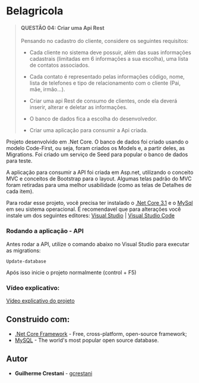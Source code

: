 # Belagricola

> #### QUESTÃO 04: Criar uma Api Rest
> 
> Pensando no cadastro do cliente, considere os seguintes requisitos:
> - Cada cliente no sistema deve possuir, além das suas informações cadastrais (limitadas em 6 informações a sua escolha), uma lista de contatos associados.
>
> - Cada contato é representado pelas informações código, nome, lista de telefones e tipo de relacionamento com o cliente (Pai, mãe, irmão...).
>
> - Criar uma api Rest de consumo de clientes, onde ela deverá inserir, alterar e deletar as informações.
>
> - O banco de dados fica a escolha do desenvolvedor.
>
> - Criar uma aplicação para consumir a Api criada.

Projeto desenvolvido em .Net Core.
O banco de dados foi criado usando o modelo Code-First, ou seja, foram criados os Models e, a partir deles, as Migrations.
Foi criado um serviço de Seed para popular o banco de dados para teste.

A aplicação para consumir a API foi criada em Asp.net, utilizando o conceito MVC e conceitos de Bootstrap para o layout.
Algumas telas padrão do MVC foram retiradas para uma melhor usabilidade (como as telas de Detalhes de cada item).

Para rodar esse projeto, você precisa ter instalado o [.Net Core 3.1](https://dotnet.microsoft.com/download/dotnet-core/3.1) e o [MySql](https://downloads.mysql.com/archives/installer/) em seu sistema operacional.
É recomendavel que para alterações você instale um dos seguintes editores:  [Visual Studio](https://visualstudio.microsoft.com/pt-br/vs/)  | [Visual Studio Code](https://code.visualstudio.com/download)

### Rodando a aplicação - API

Antes rodar a API, utilize o comando abaixo no Visual Studio para executar as migrations:

    Update-database
Após isso inicie o projeto normalmente (control + F5)

### Vídeo explicativo:
[Vídeo explicativo do projeto](https://www.loom.com/share/c96ac1c2a47944c0a03dbc2730429039)

## Construido com:

-   [.Net Core Framework](https://dotnet.microsoft.com/download/dotnet-core)  - Free, cross-platform, open-source framework;
- [MySQL](https://www.mysql.com/) - The world's most popular open source database.

## [](https://github.com/gcrestani/Resolutte#autor)Autor

-   **Guilherme Crestani**  -  [gcrestani](https://github.com/gcrestani/)
